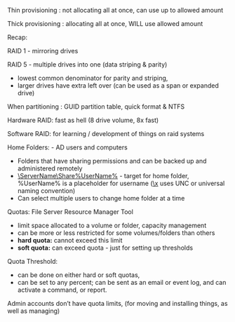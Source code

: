Thin provisioning : not allocating all at once, can use up to allowed amount

Thick provisioning : allocating all at once, WILL use allowed amount

  

Recap:

RAID 1 - mirroring drives

RAID 5 - multiple drives into one (data striping & parity)

- lowest common denominator for parity and striping,
- larger drives have extra left over (can be used as a span or expanded drive)

  
  

When partitioning : GUID partition table, quick format & NTFS

  

Hardware RAID: fast as hell (8 drive volume, 8x fast)

Software RAID: for learning / development of things on raid systems

  

Home Folders: - AD users and computers

- Folders that have sharing permissions and can be backed up and administered remotely
- [\\ServerName\Share\%UserName%](file:///\\ServerName\Share\%UserName%) - target for home folder, %UserName% is a placeholder for username ([\\x](file:///\\x) uses UNC or universal naming convention)
- Can select multiple users to change home folder at a time
  

  

Quotas: File Server Resource Manager Tool

- limit space allocated to a volume or folder, capacity management
- can be more or less restricted for some volumes/folders than others
- **hard quota:** cannot exceed this limit
- **soft quota:** can exceed quota - just for setting up thresholds

  

Quota Threshold:

- can be done on either hard or soft quotas,
- can be set to any percent; can be sent as an email or event log, and can activate a command, or report.

  

Admin accounts don’t have quota limits, (for moving and installing things, as well as managing)